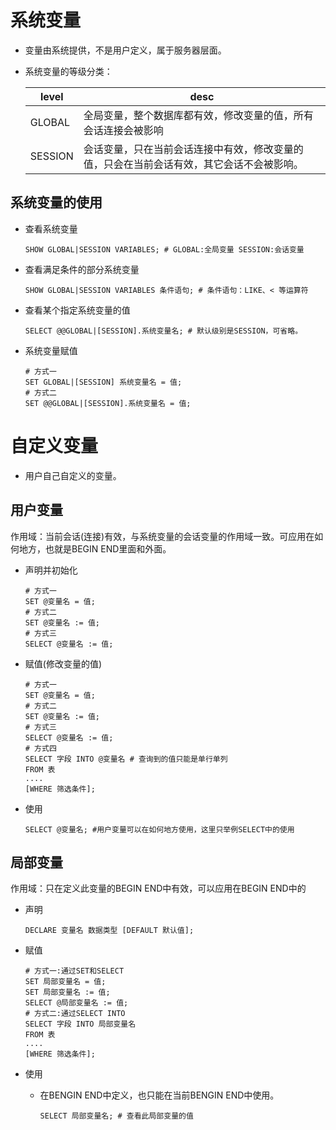 # 系统变量

* 变量由系统提供，不是用户定义，属于服务器层面。

* 系统变量的等级分类：

  | level   | desc                                                         |
  | ------- | ------------------------------------------------------------ |
  | GLOBAL  | 全局变量，整个数据库都有效，修改变量的值，所有会话连接会被影响 |
  | SESSION | 会话变量，只在当前会话连接中有效，修改变量的值，只会在当前会话有效，其它会话不会被影响。 |

## 系统变量的使用

* 查看系统变量

  ```mysql
  SHOW GLOBAL|SESSION VARIABLES; # GLOBAL:全局变量 SESSION:会话变量
  ```

* 查看满足条件的部分系统变量

  ```mysql
  SHOW GLOBAL|SESSION VARIABLES 条件语句; # 条件语句：LIKE、< 等运算符
  ```

* 查看某个指定系统变量的值

  ```mysql
  SELECT @@GLOBAL|[SESSION].系统变量名; # 默认级别是SESSION，可省略。
  ```


* 系统变量赋值

  ```mysql
  # 方式一
  SET GLOBAL|[SESSION] 系统变量名 = 值;
  # 方式二
  SET @@GLOBAL|[SESSION].系统变量名 = 值;
  ```

# 自定义变量

* 用户自己自定义的变量。

## 用户变量

作用域：当前会话(连接)有效，与系统变量的会话变量的作用域一致。可应用在如何地方，也就是BEGIN END里面和外面。

* 声明并初始化

  ```mysql
  # 方式一
  SET @变量名 = 值;
  # 方式二
  SET @变量名 := 值;
  # 方式三
  SELECT @变量名 := 值;
  ```

* 赋值(修改变量的值)

  ```mysql
  # 方式一
  SET @变量名 = 值;
  # 方式二
  SET @变量名 := 值;
  # 方式三
  SELECT @变量名 := 值;
  # 方式四
  SELECT 字段 INTO @变量名 # 查询到的值只能是单行单列
  FROM 表
  ....
  [WHERE 筛选条件];
  ```

* 使用

  ```mysql
  SELECT @变量名; #用户变量可以在如何地方使用，这里只举例SELECT中的使用
  ```

## 局部变量

作用域：只在定义此变量的BEGIN END中有效，可以应用在BEGIN END中的

* 声明

  ```mysql
  DECLARE 变量名 数据类型 [DEFAULT 默认值];
  ```

* 赋值

  ```mysql
  # 方式一:通过SET和SELECT
  SET 局部变量名 = 值;
  SET 局部变量名 := 值;
  SELECT @局部变量名 := 值;
  # 方式二:通过SELECT INTO
  SELECT 字段 INTO 局部变量名
  FROM 表
  ....
  [WHERE 筛选条件];
  ```

* 使用

  * 在BENGIN END中定义，也只能在当前BENGIN END中使用。

    ```mysql
    SELECT 局部变量名; # 查看此局部变量的值
    ```

    